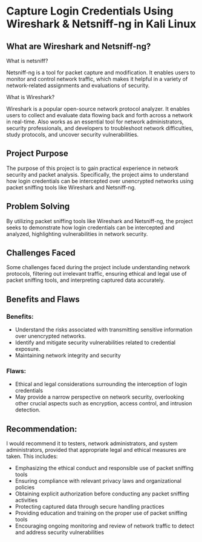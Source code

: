 # Capture Login Credentials Using Wireshark & Netsniff-ng in Kali Linux 

## What are Wireshark and Netsniff-ng?

What is netsniff?

Netsniff-ng is a tool for packet capture and modification. It enables users to monitor and control network traffic, which makes it helpful in a variety of network-related assignments and evaluations of security.

What is Wireshark? 

Wireshark is a popular open-source network protocol analyzer. It enables users to collect and evaluate data flowing back and forth across a network in real-time. Also works as an essential tool for network administrators, security professionals, and developers to troubleshoot network difficulties, study protocols, and uncover security vulnerabilities. 

## Project Purpose
The purpose of this project is to gain practical experience in network security and packet analysis. Specifically, the project aims to understand how login credentials can be intercepted over unencrypted networks using packet sniffing tools like Wireshark and Netsniff-ng. 

## Problem Solving 

By utilizing packet sniffing tools like Wireshark and Netsniff-ng, the project seeks to demonstrate how login credentials can be intercepted and analyzed, highlighting vulnerabilities in network security. 

## Challenges Faced 

Some challenges faced during the project include understanding network protocols, filtering out irrelevant traffic, ensuring ethical and legal use of packet sniffing tools, and interpreting captured data accurately.


## Benefits and Flaws 

### Benefits:
- Understand the risks associated with transmitting sensitive information over unencrypted networks.
- Identify and mitigate security vulnerabilities related to credential exposure.
- Maintaining network integrity and security

### Flaws:
- Ethical and legal considerations surrounding the interception of login credentials
- May provide a narrow perspective on network security, overlooking other crucial aspects such as encryption, access control, and intrusion detection.

## Recommendation: 

I would recommend it to testers, network administrators, and system administrators, provided that appropriate legal and ethical measures are taken. 
This includes:

- Emphasizing the ethical conduct and responsible use of packet sniffing tools
- Ensuring compliance with relevant privacy laws and organizational policies
- Obtaining explicit authorization before conducting any packet sniffing activities
- Protecting captured data through secure handling practices
- Providing education and training on the proper use of packet sniffing tools
- Encouraging ongoing monitoring and review of network traffic to detect and address security vulnerabilities


